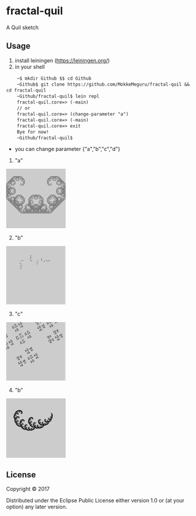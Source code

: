 # fractal-quil

A Quil sketch 

## Usage
1. install leiningen (https://leiningen.org/)
2. in your shell 
``` 
    ~$ mkdir Github $$ cd Github
    ~Github$ git clone https://github.com/MokkeMeguru/fractal-quil && cd fractal-quil
    ~Github/fractal-quil$ lein repl
    fractal-quil.core=> (-main)
    // or
    fractal-quil.core=> (change-parameter "a")
    fractal-quil.core=> (-main)
    fractal-quil.core=> exit
    Bye for now!
    ~Github/fractal-quil$ 
```
 * you can change parameter {"a","b","c","d"}
 1. "a"
 <img src="image/a.png" width="160">

 2. "b"
 <img src="image/b.png" width="160">

 3. "c"
  <img src="image/c.png" width="160">

 4. "b"
  <img src="image/d.png" width="160">

## License

Copyright © 2017

Distributed under the Eclipse Public License either version 1.0 or (at
your option) any later version.
